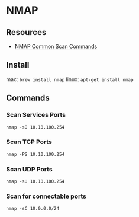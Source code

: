 # NMAP

## Resources

- [NMAP Common Scan Commands](https://www.cyberciti.biz/tips/linux-scanning-network-for-open-ports.html)

## Install

mac: `brew install nmap`
linux: `apt-get install nmap`

## Commands

### Scan Services Ports

`nmap -sO 10.10.100.254`

### Scan TCP Ports

`nmap -PS 10.10.100.254`

### Scan UDP Ports

`nmap -sU 10.10.100.254`

### Scan for connectable ports
`nmap -sC 10.0.0.0/24`
